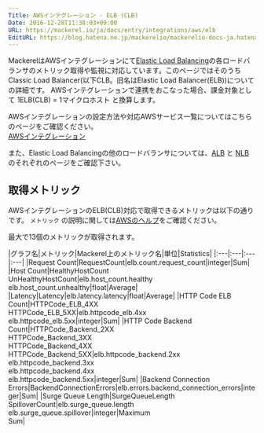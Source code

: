```yaml
---
Title: AWSインテグレーション - ELB (CLB)
Date: 2016-12-28T11:38:03+09:00
URL: https://mackerel.io/ja/docs/entry/integrations/aws/elb
EditURL: https://blog.hatena.ne.jp/mackerelio/mackerelio-docs-ja.hatenablog.mackerel.io/atom/entry/10328749687201699111
---
```


MackerelはAWSインテグレーションにて<a href="https://aws.amazon.com/elasticloadbalancing/" target="_blank">Elastic Load Balancing</a>の各ロードバランサのメトリック取得や監視に対応しています。このページではそのうちClassic Load Balancer(以下CLB。旧名はElastic Load Balancer(ELB))についての詳細です。
AWSインテグレーションで連携をおこなった場合、課金対象として 1ELB(CLB) = 1マイクロホスト と換算します。

AWSインテグレーションの設定方法や対応AWSサービス一覧についてはこちらのページをご確認ください。<br>
<a href="https://mackerel.io/ja/docs/entry/integrations/aws">AWSインテグレーション</a>

また、Elastic Load Balancingの他のロードバランサについては、[ALB](https://mackerel.io/ja/docs/entry/integrations/aws/alb) と [NLB](https://mackerel.io/ja/docs/entry/integrations/aws/nlb)のそれぞれのページをご確認下さい。

## 取得メトリック
AWSインテグレーションのELB(CLB)対応で取得できるメトリックは以下の通りです。 `メトリック` の説明に関しては<a href="https://docs.aws.amazon.com/ja_jp/elasticloadbalancing/latest/classic/elb-cloudwatch-metrics.html" target="_blank">AWSのヘルプ</a>をご確認ください。

最大で13個のメトリックが取得されます。

|グラフ名|メトリック|Mackerel上のメトリック名|単位|Statistics|
|:---|:---|:---|:---|
|Request Count|RequestCount|elb.count.request_count|integer|Sum|
|Host Count|HealthyHostCount<br>UnHealthyHostCount|elb.host_count.healthy<br>elb.host_count.unhealthy|float|Average|
|Latency|Latency|elb.latency.latency|float|Average|
|HTTP Code ELB Count|HTTPCode_ELB_4XX<br>HTTPCode_ELB_5XX|elb.httpcode_elb.4xx<br>elb.httpcode_elb.5xx|integer|Sum|
|HTTP Code Backend Count|HTTPCode_Backend_2XX<br>HTTPCode_Backend_3XX<br>HTTPCode_Backend_4XX<br>HTTPCode_Backend_5XX|elb.httpcode_backend.2xx<br>elb.httpcode_backend.3xx<br>elb.httpcode_backend.4xx<br>elb.httpcode_backend.5xx|integer|Sum|
|Backend Connection Errors|BackendConnectionErrors|elb.errors.backend_connection_errors|integer|Sum|
|Surge Queue Length|SurgeQueueLength<br>SpilloverCount|elb.surge_queue.length<br>elb.surge_queue.spillover|integer|Maximum<br>Sum|
